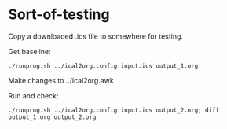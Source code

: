 # Sort-of-testing

Copy a downloaded .ics file to somewhere for testing.

Get baseline:

```
./runprog.sh ../ical2org.config input.ics output_1.org
```

Make changes to ../ical2org.awk

Run and check:

```
./runprog.sh ../ical2org.config input.ics output_2.org; diff output_1.org output_2.org
```
